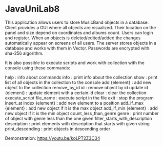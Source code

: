 # JavaUniLab8
This application allows users to store MusicBand objects in a database. Client provides a GUI where all objects are visualized. Their location on the panel and size depend on coordinates and albums count. Users can login and register. When an objects is deleted/edited/added the changes automatically appear on screens of all users.
The server stores objects in a database and works with them in Vector. Passwords are encrypted with sha-256 algorithm.

It is also possible to execute scripts and work with collection with the console using these commands:

help : info about commands
info : print info about the collection
show : print list of all objects in the collection to the console
add {element} : add new object to the collection
remove_by_id id : remove object by id
update id {element} : update element with a certain id
clear : clear the collection
execute_script file_name : execute script in the file
exit : stop the program
insert_at index {element} : add new element to a position
add_if_max {element} : add new object if it is the max object
add_if_min {element} : add new object if it is the min object
count_less_than_genre genre : print number of object with genre less than the one given
filter_starts_with_description description : print elements with description that starts with given string
print_descending : print objects in descending order

Demonstration: https://youtu.be/koLPT2Z3C34
